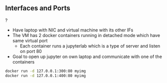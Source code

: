 ## Interfaces and Ports
?
- Have laptop with NIC and virtual machine with its other IFs
- The VM has 2 docker containers running in detached mode which have same virtual port
	- Each container runs a jupyterlab which is a type of server and listen on port 80
- Goal to open up jupyter on own laptop and communicate with one of the containers
```Bash
docker run -d 127.0.0.1:300:80 myimg
docker run -d 127.0.0.1:400:80 myimg
```